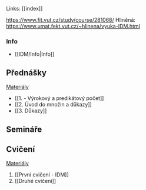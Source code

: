 Links: [[index]]

https://www.fit.vut.cz/study/course/281068/
Hliněná: https://www.umat.fekt.vut.cz/~hlinena/vyuka-IDM.html
### Info
- [[IDM/Info|Info]]

## Přednášky
[Materiály](https://www.umat.fekt.vut.cz/~hlinena/IDM/Prednasky/)
- [[1. - Výrokový a predikátový počet]]
- [[2. Úvod do množin a důkazy]]
- [[3. Důkazy]]
## Semináře

## Cvičení
[Materiály](https://www.umat.fekt.vut.cz/~hlinena/IDM/SadyUloh/)
1. [[První cvičení - IDM]]
2. [[Druhé cvičení]]
